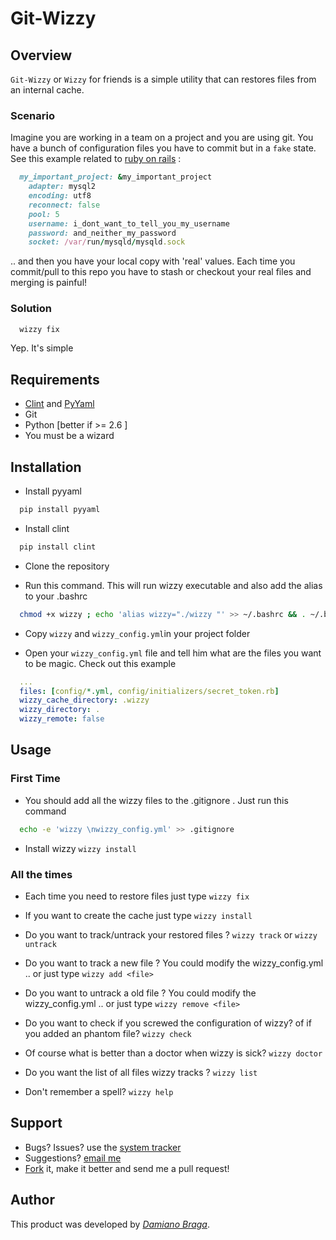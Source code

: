 # Git-Wizzy
 
## Overview

`Git-Wizzy` or `Wizzy` for friends is a simple utility that can restores files from an internal cache.

### Scenario

Imagine you are working in a team on a project and you are using git.
You have a bunch of configuration files you have to commit but in a `fake` state.
See this example related to [ruby on rails](https://github.com/rails/rails) :

```ruby
  my_important_project: &my_important_project
    adapter: mysql2
    encoding: utf8
    reconnect: false
    pool: 5
    username: i_dont_want_to_tell_you_my_username
    password: and_neither_my_password
    socket: /var/run/mysqld/mysqld.sock
```
.. and then you have your local copy with 'real' values.
Each time you commit/pull to this repo you have to stash or checkout your real files and merging is painful!

### Solution

```bash
  wizzy fix
```
Yep. It's simple

## Requirements

- [Clint](https://github.com/kennethreitz/clint) and [PyYaml](http://pyyaml.org/)
- Git
- Python [better if >= 2.6 ]
- You must be a wizard 
 
## Installation

- Install pyyaml

```bash
  pip install pyyaml
```
- Install clint

```bash
  pip install clint
```

- Clone the repository

- Run this command. This will run wizzy executable and also add the alias to your .bashrc

```bash
  chmod +x wizzy ; echo 'alias wizzy="./wizzy "' >> ~/.bashrc && . ~/.bashrc
```

- Copy `wizzy` and `wizzy_config.yml`in your project folder

- Open your `wizzy_config.yml` file and tell him what are the files you want to be magic. Check out this example 

```yml
  ...
  files: [config/*.yml, config/initializers/secret_token.rb]
  wizzy_cache_directory: .wizzy
  wizzy_directory: .
  wizzy_remote: false
```
## Usage

### First Time

- You should add all the wizzy files to the .gitignore . Just run this command
  
```bash
  echo -e 'wizzy \nwizzy_config.yml' >> .gitignore
```

- Install wizzy
  `wizzy install`

### All the times

- Each time you need to restore files just type 
`wizzy fix`

- If you want to create the cache just type
`wizzy install`

- Do you want to track/untrack your restored files ?
`wizzy track` or `wizzy untrack`

- Do you want to track a new file ? You could modify the wizzy_config.yml .. or just type
`wizzy add <file>`

- Do you want to untrack a old file ? You could modify the wizzy_config.yml .. or just type
`wizzy remove <file>`

- Do you want to check if you screwed the configuration of wizzy? of if you added an phantom file?
`wizzy check`

- Of course what is better than a doctor when wizzy is sick?
`wizzy doctor`

- Do you want the list of all files wizzy tracks ?
`wizzy list`

- Don't remember a spell?
`wizzy help`

## Support

- Bugs? Issues? use the [system tracker](https://github.com/dbraga/git-wizzy/issues) 
- Suggestions? [email me](mailto:damiano.braga@gmail.com)
- [Fork](https://github.com/dbraga/git-wizzy/fork) it, make it better and send me a pull request!
 
## Author
 
This product was developed by [*Damiano Braga*](https://github.com/dbraga).